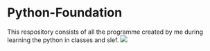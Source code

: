 # Python-Foundation
This respository consists of all the programme created by me during learning the python in classes and slef.
<img src="https://preview.redd.it/rxezjyf4ojx41.png?auto=webp&s=f0cde794697d0904e44ca09a4f1e703cfecaf60a">
